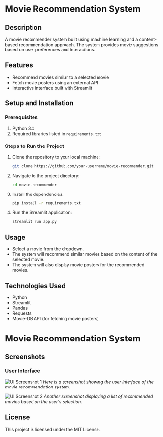 # Movie Recommendation System

## Description
A movie recommender system built using machine learning and a content-based recommendation approach. The system provides movie suggestions based on user preferences and interactions.

## Features
- Recommend movies similar to a selected movie
- Fetch movie posters using an external API
- Interactive interface built with Streamlit

## Setup and Installation

### Prerequisites
1. Python 3.x
2. Required libraries listed in `requirements.txt`

### Steps to Run the Project
1. Clone the repository to your local machine:
    ```bash
    git clone https://github.com/your-username/movie-recommender.git
    ```
2. Navigate to the project directory:
    ```bash
    cd movie-recommender
    ```
3. Install the dependencies:
    ```bash
    pip install -r requirements.txt
    ```
4. Run the Streamlit application:
    ```bash
    streamlit run app.py
    ```

## Usage
- Select a movie from the dropdown.
- The system will recommend similar movies based on the content of the selected movie.
- The system will also display movie posters for the recommended movies.

## Technologies Used
- Python
- Streamlit
- Pandas
- Requests
- Movie-DB API (for fetching movie posters)


# Movie Recommendation System

## Screenshots

### User Interface

![UI Screenshot 1](assets/reommanded-image.pn)
*Here is a screenshot showing the user interface of the movie recommendation system.*

![UI Screenshot 2](assets/assets/movierecommend.png.png)
*Another screenshot displaying a list of recommended movies based on the user's selection.*


## License
This project is licensed under the MIT License.
